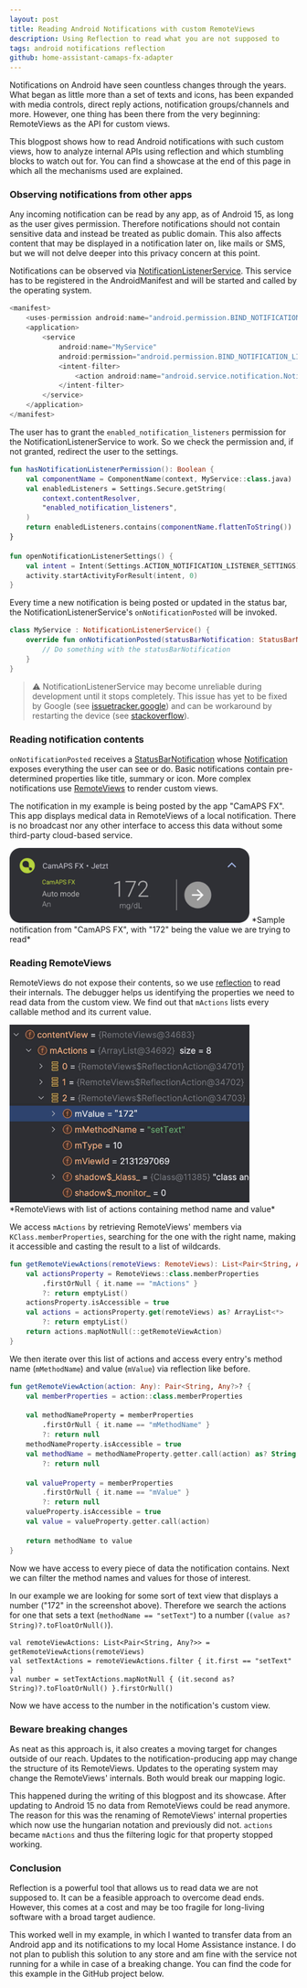 ```yaml
---
layout: post
title: Reading Android Notifications with custom RemoteViews
description: Using Reflection to read what you are not supposed to
tags: android notifications reflection
github: home-assistant-camaps-fx-adapter
---
```


Notifications on Android have seen countless changes through the years. What began as little more than a set of texts and icons, has been expanded with media controls, direct reply actions, notification groups/channels and more. However, one thing has been there from the very beginning: RemoteViews as the API for custom views. 

This blogpost shows how to read Android notifications with such custom views, how to analyze internal APIs using reflection and which stumbling blocks to watch out for. You can find a showcase at the end of this page in which all the mechanisms used are explained.

### Observing notifications from other apps

Any incoming notification can be read by any app, as of Android 15, as long as the user gives permission. Therefore notifications should not contain sensitive data and instead be treated as public domain. This also affects content that may be displayed in a notification later on, like mails or SMS, but we will not delve deeper into this privacy concern at this point.

Notifications can be observed via [NotificationListenerService](https://developer.android.com/reference/android/service/notification/NotificationListenerService). This service has to be registered in the AndroidManifest and will be started and called by the operating system.

```kotlin
<manifest>
    <uses-permission android:name="android.permission.BIND_NOTIFICATION_LISTENER_SERVICE"/>
    <application>
        <service
            android:name="MyService"
            android:permission="android.permission.BIND_NOTIFICATION_LISTENER_SERVICE">
            <intent-filter>
                <action android:name="android.service.notification.NotificationListenerService"/>
            </intent-filter>
        </service>
    </application>
</manifest>
```

The user has to grant the `enabled_notification_listeners` permission for the NotificationListenerService to work. So we check the permission and, if not granted, redirect the user to the settings.

```kotlin
fun hasNotificationListenerPermission(): Boolean {
    val componentName = ComponentName(context, MyService::class.java)
    val enabledListeners = Settings.Secure.getString(
        context.contentResolver,
        "enabled_notification_listeners",
    )
    return enabledListeners.contains(componentName.flattenToString())
}

fun openNotificationListenerSettings() {
    val intent = Intent(Settings.ACTION_NOTIFICATION_LISTENER_SETTINGS)
    activity.startActivityForResult(intent, 0)
}
```

Every time a new notification is being posted or updated in the status bar, the NotificationListenerService's `onNotificationPosted` will be invoked.

```kotlin
class MyService : NotificationListenerService() {
    override fun onNotificationPosted(statusBarNotification: StatusBarNotification?) {
        // Do something with the statusBarNotification
    }
}
```

> ⚠️ NotificationListenerService may become unreliable during development until it stops completely. This issue has yet to be fixed by Google (see [issuetracker.google](https://issuetracker.google.com/issues/75414169)) and can be workaround by restarting the device (see [stackoverflow](https://stackoverflow.com/a/37081128/3269827)).

### Reading notification contents

`onNotificationPosted` receives a [StatusBarNotification](https://developer.android.com/reference/android/service/notification/StatusBarNotification) whose [Notification](https://developer.android.com/reference/android/app/Notification) exposes everything the user can see or do. Basic notifications contain pre-determined properties like title, summary or icon. More complex notifications use [RemoteViews](https://developer.android.com/reference/android/widget/RemoteViews) to render custom views.

The notification in my example is being posted by the app "CamAPS FX". This app displays medical data in RemoteViews of a local notification. There is no broadcast nor any other interface to access this data without some third-party cloud-based service.

<img src="/assets/images/posts/2025-01-notification.png" width="420"/>
*Sample notification from "CamAPS FX", with "172" being the value we are trying to read*

### Reading RemoteViews

RemoteViews do not expose their contents, so we use [reflection](https://kotlinlang.org/docs/reflection.html) to read their internals. The debugger helps us identifying the properties we need to read data from the custom view. We find out that `mActions` lists every callable method and its current value.

<img src="/assets/images/posts/2025-01-remoteviews.jpg" width="420"/>
*RemoteViews with list of actions containing method name and value*

We access `mActions` by retrieving RemoteViews' members via `KClass.memberProperties`, searching for the one with the right name, making it accessible and casting the result to a list of wildcards.

```kotlin
fun getRemoteViewActions(remoteViews: RemoteViews): List<Pair<String, Any?>> {
    val actionsProperty = RemoteViews::class.memberProperties
        .firstOrNull { it.name == "mActions" }
        ?: return emptyList()
    actionsProperty.isAccessible = true
    val actions = actionsProperty.get(remoteViews) as? ArrayList<*> 
        ?: return emptyList()
    return actions.mapNotNull(::getRemoteViewAction)
}
```

We then iterate over this list of actions and access every entry's method name (`mMethodName`) and value (`mValue`) via reflection like before.

```kotlin
fun getRemoteViewAction(action: Any): Pair<String, Any?>? {
    val memberProperties = action::class.memberProperties

    val methodNameProperty = memberProperties
        .firstOrNull { it.name == "mMethodName" } 
        ?: return null
    methodNameProperty.isAccessible = true
    val methodName = methodNameProperty.getter.call(action) as? String 
        ?: return null

    val valueProperty = memberProperties
        .firstOrNull { it.name == "mValue" } 
        ?: return null
    valueProperty.isAccessible = true
    val value = valueProperty.getter.call(action)

    return methodName to value
}
```

Now we have access to every piece of data the notification contains. Next we can filter the method names and values for those of interest.

In our example we are looking for some sort of text view that displays a number ("172" in the screenshot above). Therefore we search the actions for one that sets a text (`methodName == "setText"`) to a number (`(value as? String)?.toFloatOrNull()`).

```
val remoteViewActions: List<Pair<String, Any?>> = getRemoteViewActions(remoteViews)
val setTextActions = remoteViewActions.filter { it.first == "setText" }
val number = setTextActions.mapNotNull { (it.second as? String)?.toFloatOrNull() }.firstOrNull()
```

Now we have access to the number in the notification's custom view.

### Beware breaking changes

As neat as this approach is, it also creates a moving target for changes outside of our reach. Updates to the notification-producing app may change the structure of its RemoteViews. Updates to the operating system may change the RemoteViews' internals. Both would break our mapping logic.

This happened during the writing of this blogpost and its showcase. After updating to Android 15 no data from RemoteViews could be read anymore. The reason for this was the renaming of RemoteViews' internal properties which now use the hungarian notation and previously did not. `actions` became `mActions` and thus the filtering logic for that property stopped working.

### Conclusion

Reflection is a powerful tool that allows us to read data we are not supposed to. It can be a feasible approach to overcome dead ends. However, this comes at a cost and may be too fragile for long-living software with a broad target audience.

This worked well in my example, in which I wanted to transfer data from an Android app and its notifications to my local Home Assistance instance. I do not plan to publish this solution to any store and am fine with the service not running for a while in case of a breaking change. You can find the code for this example in the GitHub project below.